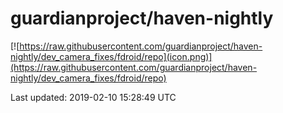 
# guardianproject/haven-nightly

[![https://raw.githubusercontent.com/guardianproject/haven-nightly/dev_camera_fixes/fdroid/repo](icon.png)](https://raw.githubusercontent.com/guardianproject/haven-nightly/dev_camera_fixes/fdroid/repo)

Last updated: 2019-02-10 15:28:49 UTC